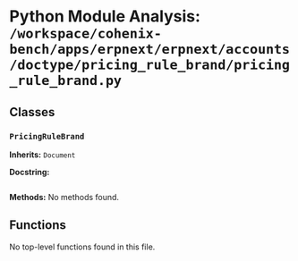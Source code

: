 # Python Module Analysis: `/workspace/cohenix-bench/apps/erpnext/erpnext/accounts/doctype/pricing_rule_brand/pricing_rule_brand.py`

## Classes

### `PricingRuleBrand`
**Inherits:** `Document`


**Docstring:**
```

```

**Methods:**
No methods found.




## Functions

No top-level functions found in this file.
